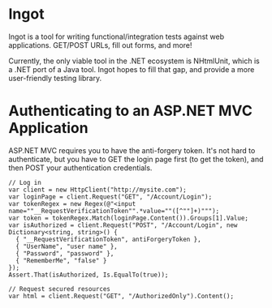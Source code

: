 # Ingot

Ingot is a tool for writing functional/integration tests against web applications. GET/POST URLs, fill out forms, and more!

Currently, the only viable tool in the .NET ecosystem is NHtmlUnit, which is a .NET port of a Java tool. Ingot hopes to fill that gap, and provide a more user-friendly testing library.

# Authenticating to an ASP.NET MVC Application

ASP.NET MVC requires you to have the anti-forgery token. It's not hard to authenticate, but you have to GET the login page first (to get the token), and then POST your authentication credentials.

```
// Log in
var client = new HttpClient("http://mysite.com");
var loginPage = client.Request("GET", "/Account/Login");
var tokenRegex = new Regex(@"<input name=""__RequestVerificationToken"".*value=""([^""]+)""");
var token = tokenRegex.Match(loginPage.Content()).Groups[1].Value;
var isAuthorized = client.Request("POST", "/Account/Login", new Dictionary<string, string>() {
  { "__RequestVerificationToken", antiForgeryToken },
  { "UserName", "user name" },
  { "Password", "password" },
  { "RememberMe", "false" }
});
Assert.That(isAuthorized, Is.EqualTo(true));

// Request secured resources
var html = client.Request("GET", "/AuthorizedOnly").Content();
```

